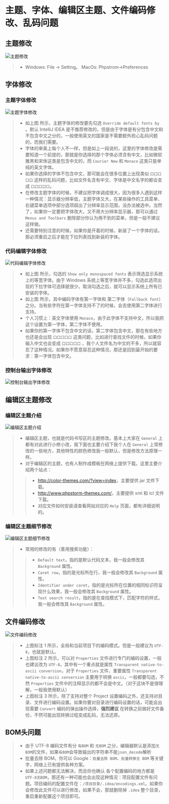 # 主题、字体、编辑区主题、文件编码修改、乱码问题

## 主题修改 

![主题修改](images/x-a-theme-setting-1.jpg)

> * Windows: File -> Setting。 MacOs: Phpstrom->Preferences

## 字体修改

### 主题字体修改

![主题字体修改](images/x-a-theme-setting-1.jpg)

> * 如上图 所示，主题字体的修改要先勾选 `Override default fonts by` 。默认 IntelliJ IDEA 是不推荐修改的，但是由于字体是有分包含中文和不包含中文之分的，一般使用英文的国家是不需要额外担心乱码问题的，而我们需要。
> * 字体的审美上每个人不一样，但是如上一段说的，这里的字体修改是需要知道一个前提的，那就是你选择的那个字体必须含有中文，比如微软雅黑和宋体这类是包含中文的，而 `Courier New` 和 `Monaco` 这类只是单纯的英文字体。
> * 如果你选择的字体不包含中文，那可能会在很多位置上出现类似 `口口口口口` 这样的乱码问题，比如文件名含有中文、字体是中文名字的都会变成 `口口口口口`。
> * 在修改主题字体的时候，不建议把字体调成很大，因为很多人遇到这样一种情况：显示器分辨率低，主题字体又大，在某些操作的工具菜单、右键菜单选项中部分选项超出了分辨率显示范围，没办法被选中。当然了，如果你一定要把字体改大，又不用大分辨率显示器，那可以通过  `Menus and Toolbars` 删除部分你认为用不到的菜单，但是一般不建议这样做。
> * 还需要特别注意的时候，如果你是开着的时候，新装了一个字体的话，那必须重启之后才能在下拉列表找到新装的字体。

### 代码编辑字体修改

![代码编辑字体修改](images/x-b-font-setting-1.jpg)

> * 如上图 所示，勾选的 `Show only monospaced fonts` 表示筛选显示系统上的等宽字体。由于 Windows 系统上等宽字体并不多，勾选此选项出现的下拉字体可选择就很少。取消勾选之后，就可以显示系统上所有已安装的字体。
> * 如上图 所示，其中编码字体有第一字体和 第二字体（`Fallback font`）之分。当有些字符在第一字体支持不了的时候，会去使用第二字体进行支持。
> * 个人习惯上：英文字体使用 `Monaco`，由于此字体不支持中文，所以我把这个设置为第一字体，第二字体不使用。
> * 如果你的第一字体不包含中文的话，第二字体包含中文，那在有些地方也还是会出现 `口口口口口` 这类问题，比如进行查找文件的时候，如果你输入中文也会变成 `口口口口口` ，我个人文件名为中文的不多，所以就容忍了这种情况。如果你不愿意容忍这种情况，那还是回到最开始的要求：第一字体包含中文。

### 控制台输出字体修改

![控制台输出字体修改](images/x-b-font-setting-2.jpg)

## 编辑区主题修改

### 编辑区主题介绍

![编辑区主题介绍](images/x-b-font-setting-3.jpg)

> * 编辑区主题，也就是代码书写区的主题修改。基本上大家在 `General` 上都有对此进行小修小改，我下面也主要介绍下我个人在 `General` 上常修改的一些地方，其他特性的颜色修改我一般默认，但是修改方法原理一样。
> * 对于编辑区的主题，也有人制作成模板在网络上提供下载。这里主要介绍两个站点：
>
> > * <http://color-themes.com/?view=index>，主要提供 jar 文件下载。
> > * <http://www.phpstorm-themes.com/>，主要提供 xml 和 icl 文件下载。
> > * 对应文件如何安装请查看网站对应的 `Help` 页面，都有详细说明的。

### 编辑区主题细节修改

![编辑区主题细节修改](images/x-c-code-theme-setting-2.jpg)

> * 常用的修改的有（善用搜索功能）：
>
> > * `Default text`，指的是默认代码文本，我一般会修改其 `Background` 属性。
> > * `Caret row`，指的是光标所在行，我一般会修改其 `Background` 属性。
> > * `Identifier under caret`，指的是光标所在位置的相同标识符呈现什么效果，我一般会修改其 `Background` 属性。
> > * `Text search result`，指的是在查找模式下，匹配字符的样式，我一般会修改其 `Background` 属性。

## 文件编码修改

![文件编码修改](images/x-d-encoding-setting-1.jpg)

> * 上图标注 1 所示，全局和当前项目下的编码模式。但是一般建议为 `UTF-8`，也就是默认。
> * 上图标注 2 所示，可以对 `Properties` 文件进行专门的编码设置，一般也建议改为 `UTF-8`，其中有一个重点就是属性 `Transparent native-to-ascii conversion`，对于 `Properties` 文件，重要属性 `Transparent native-to-ascii conversion` 主要用于转换 `ascii`，一般都要勾选，不然 `Properties` 文件中的注释显示的都不会是中文。（对于这块不是很理解，一般我使用默认）
> * 上图标注 3 所示，除了支持对整个 Project 设置编码之外，还支持对目录、文件进行编码设置。如果你要对目录进行编码设置的话，可能会出现需要 `Convert` 编码的弹出操作选择，**强烈建议** 在转换之前做好文件备份，不然可能出现转换过程变成乱码，无法还原。

## BOM头问题

> * 由于 UTF-8 编码文件有分 `有BOM` 和 `无BOM` 之分，编辑器默认是添加`无BOM`的文件，如果`有BOM`会导致输出的字符串不能`json_decode`解析
> * 批量去除 BOM，你可以 Google：`批量去除 BOM`、`批量转换无 BOM` 等关键字，网络上已有提供各种方案。
> * 如果上述问题都无法解决，而且你也确认 各个配置编码的地方都是 `UTF-8无BOM`，那还有一种可能也会出现这种情况：项目配置文件有问题。项目编码的配置文件在：`/项目目录/.idea/encodings.xml`。如果你会修改此文件可以进行修改，如果不会，那就删除掉 `.idea` 整个目录，重启重新配置这个项目即可。

